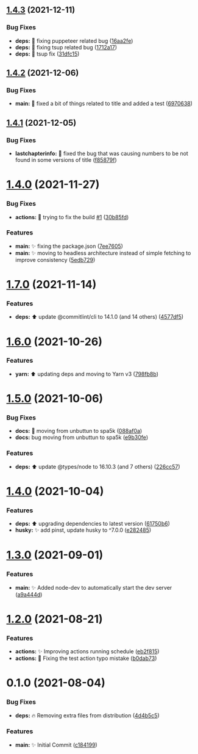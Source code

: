 ## [1.4.3](https://github.com/spa5k/novels-raw-scraper/compare/v1.4.2...v1.4.3) (2021-12-11)


### Bug Fixes

* **deps:** 🐛 fixing puppeteer related bug ([16aa2fe](https://github.com/spa5k/novels-raw-scraper/commit/16aa2fe592d2e5d1edee7278d23362eeaccc06da))
* **deps:** 🐛 fixing tsup related bug ([1712a17](https://github.com/spa5k/novels-raw-scraper/commit/1712a179d2f715e5d8c1e09a02216791419012cc))
* **deps:** 🐛 tsup fix ([31dfc15](https://github.com/spa5k/novels-raw-scraper/commit/31dfc15244d25693302fd293b6a65a2f575e4ae0))

## [1.4.2](https://github.com/spa5k/novels-raw-scraper/compare/v1.4.1...v1.4.2) (2021-12-06)

### Bug Fixes

- **main:** 🐛 fixed a bit of things related to title and added a test ([6970638](https://github.com/spa5k/novels-raw-scraper/commit/69706386747a7e8c088b0f1cbffbcc3861a8927c))

## [1.4.1](https://github.com/spa5k/novels-raw-scraper/compare/v1.4.0...v1.4.1) (2021-12-05)

### Bug Fixes

- **lastchapterinfo:** 🐛 fixed the bug that was causing numbers to be not found in some versions of title ([f85879f](https://github.com/spa5k/novels-raw-scraper/commit/f85879f7d348a6a90f569cb65cd4c044e1130264))

# [1.4.0](https://github.com/spa5k/novels-raw-scraper/compare/v1.3.1...v1.4.0) (2021-11-27)

### Bug Fixes

- **actions:** 💚 trying to fix the build [#1](https://github.com/spa5k/novels-raw-scraper/issues/1) ([30b85fd](https://github.com/spa5k/novels-raw-scraper/commit/30b85fd3ee6215c6e84bfaec77a5e791eca1f9f5))

### Features

- **main:** ✨ fixing the package.json ([7ee7605](https://github.com/spa5k/novels-raw-scraper/commit/7ee7605f75a806557e0fe00424c71be481b52d94))
- **main:** ✨ moving to headless architecture instead of simple fetching to improve consistency ([5edb729](https://github.com/spa5k/novels-raw-scraper/commit/5edb729773c6ca7a563829da80544c3256f3edb1))

# [1.7.0](https://github.com/spa5k/esbuild-typescript-library-template/compare/v1.6.0...v1.7.0) (2021-11-14)

### Features

- **deps:** ⬆️ update @commitlint/cli to 14.1.0 (and 14 others) ([4577df5](https://github.com/spa5k/esbuild-typescript-library-template/commit/4577df56d0eff352040ebcb5345ed069dc498c11))

# [1.6.0](https://github.com/spa5k/esbuild-typescript-library-template/compare/v1.5.0...v1.6.0) (2021-10-26)

### Features

- **yarn:** ⬆️ updating deps and moving to Yarn v3 ([798fb8b](https://github.com/spa5k/esbuild-typescript-library-template/commit/798fb8b14715e1e5f165f2535fb3d4bfe51e5a4a))

# [1.5.0](https://github.com/spa5k/esbuild-typescript-library-template/compare/v1.4.0...v1.5.0) (2021-10-06)

### Bug Fixes

- **docs:** 🐛 moving from unbuttun to spa5k ([088af0a](https://github.com/spa5k/esbuild-typescript-library-template/commit/088af0a2971d9d1160bfe1f7f609bcb4365063fd))
- **docs:** bug moving from unbuttun to spa5k ([e9b30fe](https://github.com/spa5k/esbuild-typescript-library-template/commit/e9b30fea0d9899e5e2edf0bba5303c912e40db63))

### Features

- **deps:** ⬆️ update @types/node to 16.10.3 (and 7 others) ([226cc57](https://github.com/spa5k/esbuild-typescript-library-template/commit/226cc578142c1e4adcd2aa295363e1133453a7fb))

# [1.4.0](https://github.com/spa5k/esbuild-typescript-library-template/compare/v1.3.0...v1.4.0) (2021-10-04)

### Features

- **deps:** ⬆️ upgrading dependencies to latest version ([61750b6](https://github.com/spa5k/esbuild-typescript-library-template/commit/61750b6281d367ad7a76dafc7fbec0c9a4005fd4))
- **husky:** ✨ add pinst, update husky to ^7.0.0 ([e282485](https://github.com/spa5k/esbuild-typescript-library-template/commit/e2824854ca48724bf0ec1e842028a9bec0808c60))

# [1.3.0](https://github.com/spa5k/esbuild-typescript-library-template/compare/v1.2.0...v1.3.0) (2021-09-01)

### Features

- **main:** ✨ Added node-dev to automatically start the dev server ([a9a444d](https://github.com/spa5k/esbuild-typescript-library-template/commit/a9a444d53ab5418ffeb826ed18a6c50bce21fd4f))

# [1.2.0](https://github.com/spa5k/esbuild-typescript-library-template/compare/v1.1.0...v1.2.0) (2021-08-21)

### Features

- **actions:** ✨ Improving actions running schedule ([eb2f815](https://github.com/spa5k/esbuild-typescript-library-template/commit/eb2f8150c039b12172f3cadecd379840977064db))
- **actions:** 🐛 Fixing the test action typo mistake ([b0dab73](https://github.com/spa5k/esbuild-typescript-library-template/commit/b0dab73aa5f68a982e2ff7ce668539b02fb7d0b3))

# 0.1.0 (2021-08-04)

### Bug Fixes

- **deps:** 🔥 Removing extra files from distribution ([4d4b5c5](https://github.com/spa5k/chinese-numbers-to-arabic/commit/4d4b5c5de072e80dab46718999da9caad234888b))

### Features

- **main:** ✨ Initial Commit ([c184199](https://github.com/spa5k/chinese-numbers-to-arabic/commit/c184199dfe2b442d0081dd95cf60f2e03baf1137))
